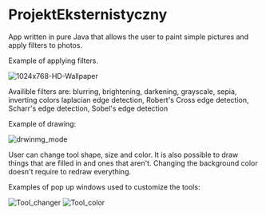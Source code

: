# ProjektEksternistyczny

App written in pure Java that allows the user to paint simple pictures and apply filters to photos.

Example of applying filters.

![1024x768-HD-Wallpaper](https://user-images.githubusercontent.com/95589776/226973063-01cbf03c-8322-45ac-aef3-8b1c37b1ca01.jpg)

Availible filters are: blurring, brightening, darkening, grayscale, sepia, inverting colors
                       laplacian edge detection, Robert's Cross edge detection,
                       Scharr's edge detection, Sobel's edge detection 

Example of drawing:

![drwinmg_mode](https://user-images.githubusercontent.com/95589776/226975634-7c9ec210-0c58-4906-a64c-498d69a5c169.png)

User can change tool shape, size and color. It is also possible to draw things that are filled in and ones that aren't.
Changing the background  color doesn't require to redraw everything.

Examples of pop up windows used to customize the tools:

![Tool_changer](https://user-images.githubusercontent.com/95589776/226976013-32ba2007-f110-4498-9253-5755f234e926.png)
![Tool_color](https://user-images.githubusercontent.com/95589776/226976274-139392f0-e426-40e7-8518-11bdfb31a8fe.png)
